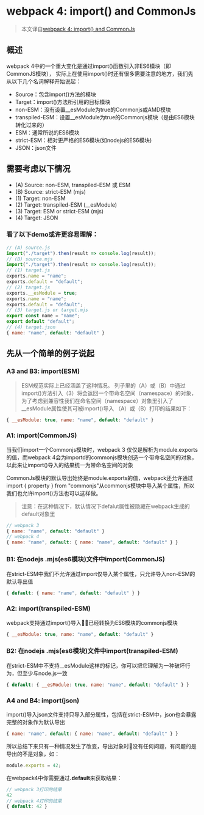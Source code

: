 # webpack 4: import() and CommonJs
>本文译自[webpack 4: import() and CommonJs](https://medium.com/webpack/webpack-4-import-and-commonjs-d619d626b655)
## 概述
webpack 4中的一个重大变化是通过import()函数引入非ES6模块（即CommonJS模块），
实际上在使用import()时还有很多需要注意的地方，我们先从以下几个名词解释开始说起：
+ Source：包含import()方法的模块
+ Target：import()方法所引用的目标模块
+ non-ESM：没有设置__esModule为true的Commonjs或AMD模块
+ transpiled-ESM：设置__esModule为true的Commonjs模块（是由ES6模块转化过来的）
+ ESM：通常所说的ES6模块
+ strict-ESM：相对更严格的ES6模块(如nodejs的ES6模块)
+ JSON：json文件
## 需要考虑以下情况
+ (A) Source: non-ESM, transpiled-ESM 或 ESM
+ (B) Source: strict-ESM (mjs)
+ (1) Target: non-ESM
+ (2) Target: transpiled-ESM (__esModule)
+ (3) Target: ESM or strict-ESM (mjs)
+ (4) Target: JSON
### 看了以下demo或许更容易理解：
```js
// (A) source.js
import("./target").then(result => console.log(result));
// (B) source.mjs
import("./target").then(result => console.log(result));
// (1) target.js
exports.name = "name";
exports.default = "default";
// (2) target.js
exports.__esModule = true;
exports.name = "name";
exports.default = "default";
// (3) target.js or target.mjs
export const name = "name";
export default "default";
// (4) target.json
{ name: "name", default: "default" }
```
## 先从一个简单的例子说起
### A3 and B3: import(ESM)
>ESM规范实际上已经涵盖了这种情况。
列子里的（A）或（B）中通过import()方法引入（3）将会返回一个带命名空间（namespace）的对象，为了考虑到兼容性我们在命名空间（namespace）对象里引入了__esModule属性使其可被import()导入
（A）或（B）打印的结果如下：
```js
{ __esModule: true, name: "name", default: "default" }
```
### A1: import(CommonJS)
当我们import一个Commonjs模块时，webpack 3 仅仅是解析为module.exports的值，而webpack 4会为importd的commonjs模块创造一个带命名空间的对象，以此来让import()导入的结果统一为带命名空间的对象

CommonJs模块的默认导出始终是module.exports的值，webpack还允许通过import { property } from "commonjs"从commonjs模块中导入某个属性，所以我们也允许import()方法也可以这样做。
> 注意：在这种情况下，默认情况下defalut属性被隐藏在webpack生成的default对象里
```js
// webpack 3
{ name: "name", default: "default" }
// webpack 4
{ name: "name", default: { name: "name", default: "default" } }
```
### B1: 在nodejs .mjs(es6模块)文件中import(CommonJS)
在strict-ESM中我们不允许通过import仅导入某个属性，只允许导入non-ESM的默认导出值
```js
{ default: { name: "name", default: "default" } }
```
### A2: import(transpiled-ESM)
webpack支持通过import()导入已经转换为ES6模块的commonjs模块
```js
{ __esModule: true, name: "name", default: "default" }
```
### B2: 在nodejs .mjs(es6模块)文件中import(transpiled-ESM)
在strict-ESM中不支持__esModule这样的标记，你可以把它理解为一种破坏行为，但至少与node.js一致
```js
{ default: { __esModule: true, name: "name", default: "default" } }
```
### A4 and B4: import(json)
import()导入json文件支持只导入部分属性，包括在strict-ESM中，json也会暴露完整的对象作为默认导出
```js
{ name: "name", default: { name: "name", default: "default" } }
```
所以总结下来只有一种情况发生了改变，导出对象时没有任何问题，有问题的是导出的不是对象，如：
```js
module.exports = 42;
```
在webpack4中你需要通过<b>.default</b>来获取结果：
```js
// webpack 3打印的结果
42
// webpack 4打印的结果
{ default: 42 }
```
